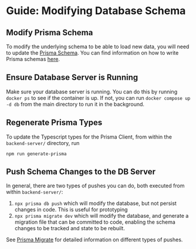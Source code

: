 # Guide: Modifying Database Schema

## Modify Prisma Schema

To modify the underlying schema to be able to load new data, you will need to update the [Prisma Schema](/backend-server/src/local-subschema/prisma/schema.prisma). You can find information on how to write Prisma schemas [here](https://www.prisma.io/docs/concepts/components/prisma-schema).

## Ensure Database Server is Running

Make sure your database server is running. You can do this by running `docker ps` to see if the container is up. If not, you can run `docker compose up -d db` from the main directory to run it in the background.

## Regenerate Prisma Types

To update the Typescript types for the Prisma Client, from within the `backend-server/` directory, run

```
npm run generate-prisma
```

## Push Schema Changes to the DB Server

In general, there are two types of pushes you can do, both executed from within `backend-server/`:
1. `npx prisma db push` which will modify the database, but not persist changes in code. This is useful for prototyping
1. `npx prisma migrate dev` which will modify the database, and generate a migration file that can be committed to code, enabling the schema changes to be tracked and state to be rebuilt.

See [Prisma Migrate](https://www.prisma.io/docs/concepts/components/prisma-migrate) for detailed information on different types of pushes.
